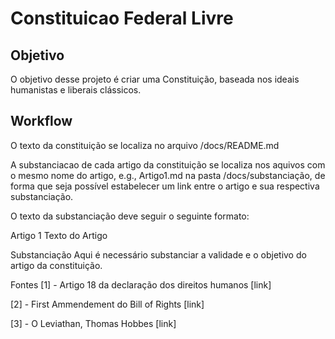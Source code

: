 # Constituicao Federal Livre

## Objetivo
O objetivo desse projeto é criar uma Constituição, baseada nos ideais humanistas e liberais clássicos.

## Workflow

O texto da constituição se localiza no arquivo /docs/README.md

A substanciacao de cada artigo da constituição se localiza nos aquivos com o mesmo nome do artigo, e.g., Artigo1.md na pasta /docs/substanciação, de forma que seja possível estabelecer um link entre o artigo e sua respectiva substanciação.

O texto da substanciação deve seguir o seguinte formato:

Artigo 1
Texto do Artigo

Substanciação
Aqui é necessário substanciar a validade e o objetivo do artigo da constituição.

Fontes
[1] - Artigo 18 da declaração dos direitos humanos [link]

[2] - First Ammendement do Bill of Rights [link]

[3] - O Leviathan, Thomas Hobbes [link]
